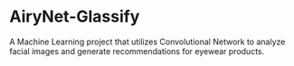 # AiryNet-Glassify
A Machine Learning project that utilizes Convolutional Network to analyze facial images and generate recommendations for eyewear products.

